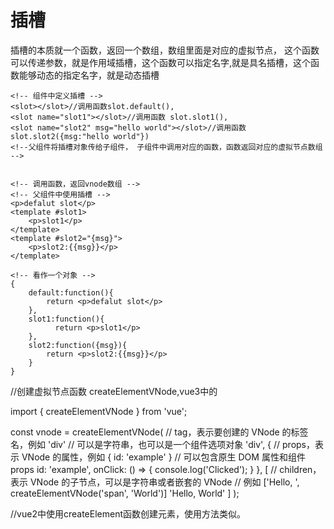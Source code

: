 # 插槽
插槽的本质就一个函数，返回一个数组，数组里面是对应的虚拟节点，
这个函数可以传递参数，就是作用域插槽，这个函数可以指定名字,就是具名插槽，这个函数能够动态的指定名字，就是动态插槽
```vue
<!-- 组件中定义插槽 -->
<slot></slot>//调用函数slot.default(),
<slot name="slot1"></slot>//调用函数 slot.slot1(),
<slot name="slot2" msg="hello world"></slot>//调用函数 slot.slot2({msg:"hello world"})
<!--父组件将插槽对象传给子组件， 子组件中调用对应的函数，函数返回对应的虚拟节点数组 -->


<!-- 调用函数，返回vnode数组 -->
<!-- 父组件中使用插槽 -->
<p>defalut slot</p>
<template #slot1>
    <p>slot1</p>
</template>
<template #slot2="{msg}">
    <p>slot2:{{msg}}</p>
</template>

<!-- 看作一个对象 -->
{
    default:function(){
        return <p>defalut slot</p>
    },
    slot1:function(){
          return <p>slot1</p>
    },
    slot2:function({msg}){
        return <p>slot2:{{msg}}</p>
    }
}

```

//创建虚拟节点函数 createElementVNode,vue3中的

import { createElementVNode } from 'vue';

const vnode = createElementVNode(
  // tag，表示要创建的 VNode 的标签名，例如 'div'
  // 可以是字符串，也可以是一个组件选项对象
  'div',
  {
    // props，表示 VNode 的属性，例如 { id: 'example' }
    // 可以包含原生 DOM 属性和组件 props
    id: 'example',
    onClick: () => {
      console.log('Clicked');
    }
  },
  [
    // children，表示 VNode 的子节点，可以是字符串或者嵌套的 VNode
    // 例如 ['Hello, ', createElementVNode('span', 'World')]
    'Hello, World'
  ]
);

//vue2中使用createElement函数创建元素，使用方法类似。